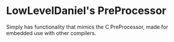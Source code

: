 # LowLevelDaniel's PreProcessor
Simply has functionality that mimics the C PreProcessor,
made for embedded use with other compilers.